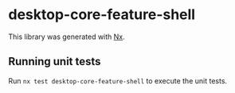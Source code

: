 # desktop-core-feature-shell

This library was generated with [Nx](https://nx.dev).


## Running unit tests

Run `nx test desktop-core-feature-shell` to execute the unit tests.


